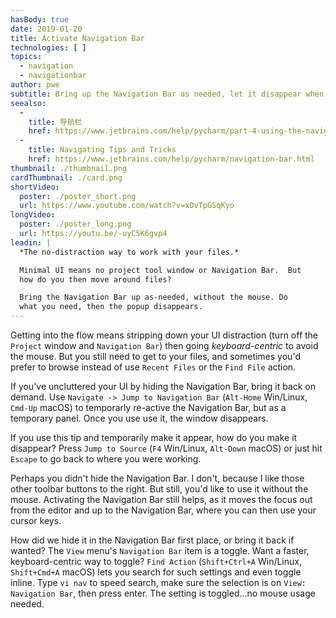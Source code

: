 ```yaml
---
hasBody: true
date: 2019-01-20
title: Activate Navigation Bar
technologies: [ ]
topics:
  - navigation
  - navigationbar
author: pwe
subtitle: Bring up the Navigation Bar as needed, let it disappear when finished.
seealso:
  - 
    title: 导航栏
    href: https://www.jetbrains.com/help/pycharm/part-4-using-the-navigation-bar.html
  - 
    title: Navigating Tips and Tricks
    href: https://www.jetbrains.com/help/pycharm/navigation-bar.html
thumbnail: ./thumbnail.png
cardThumbnail: ./card.png
shortVideo:
  poster: ./poster_short.png
  url: https://www.youtube.com/watch?v=xDvTpGSqKyo
longVideo:
  poster: ./poster_long.png
  url: https://youtu.be/-uyCSK6gvp4
leadin: |
  *The no-distraction way to work with your files.*

  Minimal UI means no project tool window or Navigation Bar.  But
  how do you then move around files?

  Bring the Navigation Bar up as-needed, without the mouse. Do
  what you need, then the popup disappears.
---
```


Getting into the flow means stripping down your UI distraction (turn off the `Project` window and `Navigation Bar`) then going *keyboard-centric* to avoid the mouse.  But you still need to get to your files, and sometimes you'd prefer to browse instead of use `Recent Files` or the `Find File` action.

If you've uncluttered your UI by hiding the Navigation Bar, bring it back on demand. Use `Navigate -> Jump to Navigation Bar` (`Alt-Home` Win/Linux, `Cmd-Up` macOS) to temporarly re-active the Navigation Bar, but as a temporary panel. Once you use use it, the window disappears.

If you use this tip and temporarily make it appear, how do you make it disappear? Press `Jump to Source` (`F4` Win/Linux, `Alt-Down` macOS) or just hit `Escape` to go back to where you were working.

Perhaps you didn't hide the Navigation Bar. I don't, because I like those other toolbar buttons to the right. But still, you'd like to use it without the mouse. Activating the Navigation Bar still helps, as it moves the focus out from the editor and up to the Navigation Bar, where you can then use your cursor keys.

How did we hide it in the Navigation Bar first place, or bring it back if wanted? The `View` menu's `Navigation Bar` item is a toggle. Want a faster, keyboard-centric way to toggle? `Find Action` (`Shift+Ctrl+A` Win/Linux, `Shift+Cmd+A` macOS) lets you search for such settings and even toggle inline. Type `vi nav` to speed search, make sure the selection is on `View: Navigation Bar`, then press enter. The setting is toggled...no mouse usage needed.
